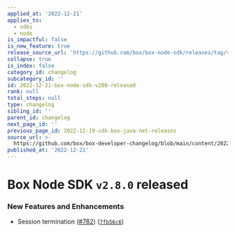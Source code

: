```yaml
---
applied_at: '2022-12-21'
applies_to:
  - sdks
  - node
is_impactful: false
is_new_feature: true
release_source_url: 'https://github.com/box/box-node-sdk/releases/tag/v2.8.0'
collapse: true
is_index: false
category_id: changelog
subcategory_id: ''
id: 2022-12-21-box-node-sdk-v280-released
rank: null
total_steps: null
type: changelog
sibling_id: ''
parent_id: changelog
next_page_id: ''
previous_page_id: 2022-12-19-sdk-box-java-net-releases
source_url: >-
  https://github.com/box/box-developer-changelog/blob/main/content/2022/12-21-box-node-sdk-v280-released.md
published_at: '2022-12-21'
---
```

# Box Node SDK `v2.8.0` released

### New Features and Enhancements

* Session termination ([#782][1]) ([`7fb56c6`][2])

[1]: https://github.com/box/box-node-sdk/issues/782

[2]: https://github.com/box/box-node-sdk/commit/7fb56c625f8eb03e6a5354b67a0debfd9e4ad7c8